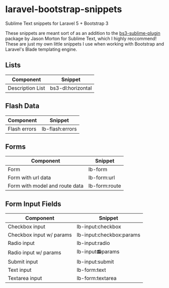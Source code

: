 # laravel-bootstrap-snippets
Sublime Text snippets for Laravel 5 + Bootstrap 3

These snippets are meant sort of as an addition to the [bs3-sublime-plugin](https://github.com/JasonMortonNZ/bs3-sublime-plugin) package by Jason Morton for Sublime Text, which I highly reccommend! These are just my own little snippets I use when working with Bootstrap and Laravel's Blade templating engine.

## Lists
Component          | Snippet
------------------ | ---------------
Description List   | bs3-dl:horizontal

## Flash Data
Component    | Snippet
------------ | ---------------
Flash errors | lb-flash:errors

## Forms
Component                      | Snippet
------------------------------ | ---------------
Form                           | lb-form
Form with url data             | lb-form:url
Form with model and route data | lb-form:route

## Form Input Fields
Component                | Snippet
------------------------ | ------------------------
Checkbox input           | lb-input:checkbox
Checkbox input w/ params | lb-input:checkbox:params
Radio input              | lb-input:radio
Radio input w/ params    | lb-input:radio:params
Submit input             | lb-input:submit
Text input               | lb-form:text
Textarea input           | lb-form:textarea